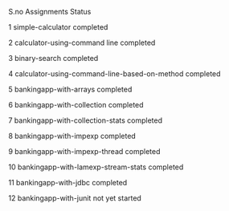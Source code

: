 S.no   Assignments	                                 Status

1	simple-calculator 	                        completed

2	calculator-using-command line          	        completed

3	binary-search 	                                completed

4	calculator-using-command-line-based-on-method	completed

5	bankingapp-with-arrays	                        completed

6	bankingapp-with-collection 	                completed

7	bankingapp-with-collection-stats 	        completed

8	bankingapp-with-impexp	                        completed

9	bankingapp-with-impexp-thread  	                completed

10	bankingapp-with-lamexp-stream-stats	        completed

11	bankingapp-with-jdbc	                        completed

12	bankingapp-with-junit  	                        not yet started
		

